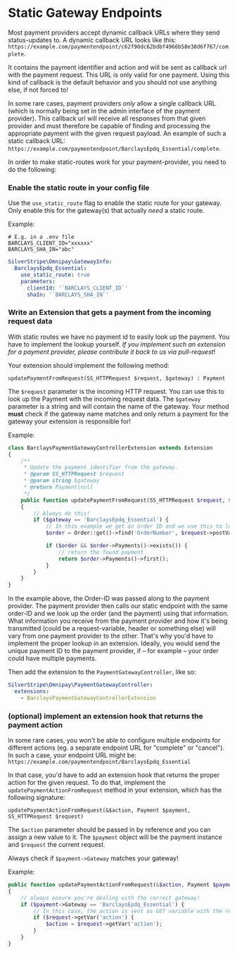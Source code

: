 # Static Gateway Endpoints

Most payment providers accept dynamic callback URLs where they send status-updates to.
A dynamic callback URL looks like this: `https://example.com/paymentendpoint/c62f90dc62bdbf4966b58e38d6f767/complete`.

It contains the payment identifier and action and will be sent as callback url with the payment request.
This URL is only valid for one payment. Using this kind of callback is the default behavior and you should not use anything else, if not forced to!

In some rare cases, payment providers *only* allow a single callback URL (which is normally being set in the admin interface of the payment provider).
This callback url will receive all responses from that given provider and must therefore be capable of finding and processing the appropriate payment with the given request payload.
An example of such a static callback URL: `https://example.com/paymentendpoint/BarclaysEpdq_Essential/complete`.

In order to make static-routes work for your payment-provider, you need to do the following:

### Enable the static route in your config file

Use the `use_static_route` flag to enable the static route for your gateway. Only enable this for the gateway(s) that actually *need* a static route.

Example:

```env
# E.g. in a .env file
BARCLAYS_CLIENT_ID="xxxxxx"
BARCLAYS_SHA_IN="abc"
```

```yaml
SilverStripe\Omnipay\GatewayInfo:
  BarclaysEpdq_Essential:
    use_static_route: true
    parameters:
      clientId: '`BARCLAYS_CLIENT_ID`'
      shaIn: '`BARCLAYS_SHA_IN`'
```

### Write an Extension that gets a payment from the incoming request data

With static routes we have no payment id to easily look up the payment. You have to implement the lookup yourself.
*If you implement such an extension for a payment provider, please contribute it back to us via pull-request*!

Your extension should implement the following method:

`updatePaymentFromRequest(SS_HTTPRequest $request, $gateway) : Payment`

The `$request` parameter is the incoming HTTP request. You can use this to look up the Payment with the incoming request data.
The `$gateway` parameter is a string and will contain the name of the gateway. Your method **must** check if the gateway name matches and only return a payment for the gateway your extension is responsible for!

Example:

```php
class BarclaysPaymentGatewayControllerExtension extends Extension
{
    /**
     * Update the payment identifier from the gateway.
     * @param SS_HTTPRequest $request
     * @param string $gateway
     * @return Payment|null
     */
    public function updatePaymentFromRequest(SS_HTTPRequest $request, $gateway)
    {
        // Always do this!
        if ($gateway == 'BarclaysEpdq_Essential') {
            // In this example we get an order ID and we use this to look up our payment
            $order = Order::get()->find('OrderNumber', $request->postVar('orderID'));

            if ($order && $order->Payments()->exists()) {
                // return the found payment
                return $order->Payments()->first();
            }
        }
    }
}
```

In the example above, the Order-ID was passed along to the payment provider. The payment provider then calls our
static endpoint with the same order-ID and we look up the order (and the payment) using that information.
What information you receive from the payment provider and how it's being transmitted (could be a request-variable, header or something else)
will vary from one payment provider to the other. That's why you'd have to implement the proper lookup in an extension.
Ideally, you would send the unique payment ID to the payment provider, if – for example – your order could have multiple payments.

Then add the extension to the `PaymentGatewayController`, like so:

```yaml
SilverStripe\Omnipay\PaymentGatewayController:
  extensions:
    - BarclaysPaymentGatewayControllerExtension
```

### (optional) implement an extension hook that returns the payment action

In some rare cases, you won't be able to configure multiple endpoints for different actions (eg. a separate endpoint URL for "complete" or "cancel").
In such a case, your endpoint URL might be: `https://example.com/paymentendpoint/BarclaysEpdq_Essential`

In that case, you'd have to add an extension hook that returns the proper action for the given request.
To do that, implement the `updatePaymentActionFromRequest` method in your extension, which has the following signature:

`updatePaymentActionFromRequest(&$action, Payment $payment, SS_HTTPRequest $request)`

The `$action` parameter should be passed in by reference and you can assign a new value to it.
The `$payment` object will be the payment instance and `$request` the current request.

Always check if `$payment->Gateway` matches your gateway!

Example:

```php
public function updatePaymentActionFromRequest(&$action, Payment $payment, SS_HTTPRequest $request)
{
    // always ensure you're dealing with the correct gateway!
    if ($payment->Gateway == 'BarclaysEpdq_Essential') {
        // In this case, the action is sent as GET variable with the request
        if ($request->getVar('action') {
            $action = $request->getVar('action');
        }
    }
}
```
